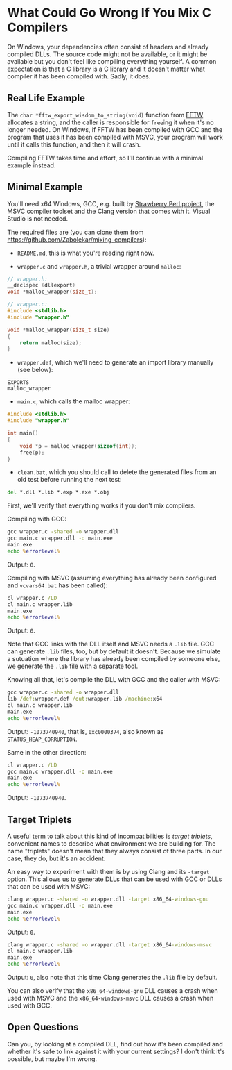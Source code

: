 # What Could Go Wrong If You Mix C Compilers

On Windows, your dependencies often consist of headers and already compiled DLLs. The source code might not be available, or it might be available but you don't feel like compiling everything yourself. A common expectation is that a C library is a C library and it doesn't matter what compiler it has been compiled with. Sadly, it does.

## Real Life Example

The `char *fftw_export_wisdom_to_string(void)` function from [FFTW](https://www.fftw.org/) allocates a string, and the caller is responsible for `free`ing it when it's no longer needed. On Windows, if FFTW has been compiled with GCC and the program that uses it has been compiled with MSVC, your program will work until it calls this function, and then it will crash.

Compiling FFTW takes time and effort, so I'll continue with a minimal example instead.

## Minimal Example

You'll need x64 Windows, GCC, e.g. built by [Strawberry Perl project](https://strawberryperl.com), the MSVC compiler toolset and the Clang version that comes with it. Visual Studio is not needed.

The required files are (you can clone them from https://github.com/Zabolekar/mixing_compilers):

- `README.md`, this is what you're reading right now.

- `wrapper.c` and `wrapper.h`, a trivial wrapper around `malloc`:

```c
// wrapper.h:
__declspec (dllexport)
void *malloc_wrapper(size_t);

// wrapper.c:
#include <stdlib.h>
#include "wrapper.h"

void *malloc_wrapper(size_t size)
{
    return malloc(size);
}
```

- `wrapper.def`, which we'll need to generate an import library manually (see below):

```
EXPORTS
malloc_wrapper
```

- `main.c`, which calls the malloc wrapper:

```c
#include <stdlib.h>
#include "wrapper.h"

int main()
{
    void *p = malloc_wrapper(sizeof(int));
    free(p);
}
```

- `clean.bat`, which you should call to delete the generated files from an old test before running the next test:

```bat
del *.dll *.lib *.exp *.exe *.obj
```

First, we'll verify that everything works if you don't mix compilers.

Compiling with GCC:

```bat
gcc wrapper.c -shared -o wrapper.dll
gcc main.c wrapper.dll -o main.exe
main.exe
echo %errorlevel%
```

Output: `0`.

Compiling with MSVC (assuming everything has already been configured and `vcvars64.bat` has been called):

```bat
cl wrapper.c /LD
cl main.c wrapper.lib
main.exe
echo %errorlevel%
```

Output: `0`.

Note that GCC links with the DLL itself and MSVC needs a `.lib` file. GCC can generate `.lib` files, too, but by default it doesn't. Because we simulate a sutuation where the library has already been compiled by someone else, we generate the `.lib` file with a separate tool.

Knowing all that, let's compile the DLL with GCC and the caller with MSVC:

```bat
gcc wrapper.c -shared -o wrapper.dll
lib /def:wrapper.def /out:wrapper.lib /machine:x64
cl main.c wrapper.lib
main.exe
echo %errorlevel%
```
Output: `-1073740940`, that is, `0xc0000374`, also known as `STATUS_HEAP_CORRUPTION`.

Same in the other direction:

```bat
cl wrapper.c /LD
gcc main.c wrapper.dll -o main.exe
main.exe
echo %errorlevel%
```

Output: `-1073740940`.

## Target Triplets

A useful term to talk about this kind of incompatibilities is *target triplets*, convenient names to describe what environment we are building for. The name "triplets" doesn't mean that they always consist of three parts. In our case, they do, but it's an accident.

An easy way to experiment with them is by using Clang and its `-target` option. This allows us to generate DLLs that can be used with GCC or DLLs that can be used with MSVC:

```bat
clang wrapper.c -shared -o wrapper.dll -target x86_64-windows-gnu
gcc main.c wrapper.dll -o main.exe
main.exe
echo %errorlevel%
```

Output: `0`.

```bat
clang wrapper.c -shared -o wrapper.dll -target x86_64-windows-msvc
cl main.c wrapper.lib
main.exe
echo %errorlevel%
```

Output: `0`, also note that this time Clang generates the `.lib` file by default.

You can also verify that the `x86_64-windows-gnu` DLL causes a crash when used with MSVC and the `x86_64-windows-msvc` DLL causes a crash when used with GCC.

## Open Questions

Can you, by looking at a compiled DLL, find out how it's been compiled and whether it's safe to link against it with your current settings? I don't think it's possible, but maybe I'm wrong.
